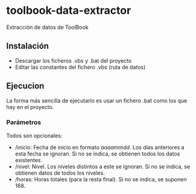 # toolbook-data-extractor
Extracción de datos de ToolBook

## Instalación

* Descargar los ficheros .vbs y .bat del proyecto
* Editar las constantes del fichero .vbs (ruta de datos)

## Ejecucion

La forma más sencilla de ejecutarlo es usar un fichero .bat como los que hay en el proyecto.

### Parámetros

Todos son opcionales:

* /inicio:<aaaammdd> Fecha de inicio en formato _aaaammdd_. Los días anteriores a esta fecha se ignoran. Si no se indica, se obtienen todos los datos existentes.
* /nivel:<xx> Nivel. Los niveles distintos a este se ignoran. Si no se indica, se obtienen datos de todos los niveles.
* /horas:<yy> Horas totales (para la resta final). Si no se indica, se suponen 168.
